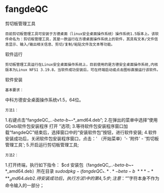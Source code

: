 # fangdeQC

剪切板管理工具

    目前剪切板管理工具可安装于方德桌面（linux安全桌面操作系统）操作系统1.5版本上。该软件命名为：剪切板管理工具，其是一款运行在方德桌面操作系统上的软件，其具有文本/文件信息显示、输入/输出相关信息、剪切/复制/粘贴文件及文本等功能。

软件运行

    剪切板管理工具运行在Linux安全桌面操作系统上，目前使用的是方德安全桌面操作系统,内核版本为Linux NFS1 3.19.8，当软件成功安装后，可在终端启动或点击图标直接运行该软件。

软件安装

    基本要求：
中科方德安全桌面操作系统v1.5，64位。
    
    方法1：
1.右键点击“fangdeQC_*.*.*-beta-b~***-***_amd64.deb”;
2.在弹出的菜单中选择“使用 GDebi软件包安装程序 打开 ”选项;
3.等待软件包安装程序窗口加载“fangdeQC"结束后，选择窗口中的“安装软件包”按钮，进行软件安装;
4.软件安装成功后，关闭软件包安装程序窗口，点击：' （开始菜单）'- '附件' - '剪切板管理工具';
5.开启运行剪切板管理工具;

    方法2：
1.打开终端，执行如下指令：
$cd 安装包（fangdeQC_*.*.*-beta-b~***-***_amd64.deb）所在目录
$sudo dpkg  -i  fangdeQC_*.*.*-beta-b~***-***_amd64.deb
2.待安装成功后，执行方法1中的第4,5步;
注意：“$”字符本身不作为命令输入的一部分；
